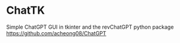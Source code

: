 # ChatTK
Simple ChatGPT GUI in tkinter and the revChatGPT python package
https://github.com/acheong08/ChatGPT
